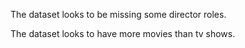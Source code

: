 The dataset looks to be missing some director roles.

The dataset looks to have more movies than tv shows.
